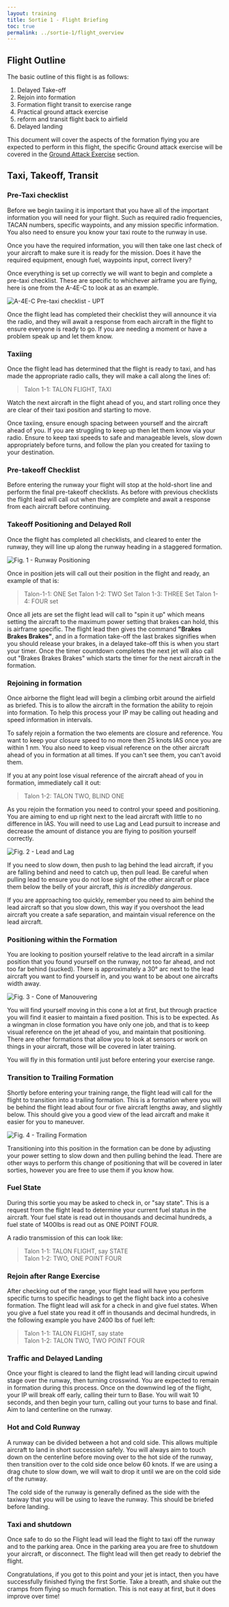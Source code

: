 ```yaml
---
layout: training
title: Sortie 1 - Flight Briefing
toc: true
permalink: ../sortie-1/flight_overview
---
```


## Flight Outline
The basic outline of this flight is as follows:
1. Delayed Take-off
2. Rejoin into formation
3. Formation flight transit to exercise range
4. Practical ground attack exercise
5. reform and transit flight back to airfield
6. Delayed landing

This document will cover the aspects of the formation flying you are expected to perform in this flight, the specific Ground attack exercise will be covered in the [Ground Attack Exercise](../ground_attack/) section.

## Taxi, Takeoff, Transit

### Pre-Taxi checklist
Before we begin taxiing it is important that you have all of the important information you will need for your flight. Such as required radio frequencies, TACAN numbers, specific waypoints, and any mission specific information. You also need to ensure you know your taxi route to the runway in use. 

Once you have the required information, you will then take one last check of your aircraft to make sure it is ready for the mission. Does it have the required equipment, enough fuel, waypoints input, correct livery?

Once everything is set up correctly we will want to begin and complete a pre-taxi checklist. These are specific to whichever airframe you are flying, here is one from the A-4E-C to look at as an example.

![A-4E-C Pre-taxi checklist - UPT](a4ec-pretaxi-checklist-upt.jpg)

Once the flight lead has completed their checklist they will announce it via the radio, and they will await a response from each aircraft in the flight to ensure everyone is ready to go. If you are needing a moment or have a problem speak up and let them know.

### Taxiing
Once the flight lead has determined that the flight is ready to taxi, and has made the appropriate radio calls, they will make a call along the lines of:

> Talon 1-1: TALON FLIGHT, TAXI

Watch the next aircraft in the flight ahead of you, and start rolling once they are clear of their taxi position and starting to move.

Once taxiing, ensure enough spacing between yourself and the aircraft ahead of you. If you are struggling to keep up then let them know via your radio. Ensure to keep taxi speeds to safe and manageable levels, slow down appropriately before turns, and follow the plan you created for taxiing to your destination. 

### Pre-takeoff Checklist
Before entering the runway your flight will stop at the hold-short line and perform the final pre-takeoff checklists. As before with previous checklists the flight lead will call out when they are complete and await a response from each aircraft before continuing.

### Takeoff Positioning and Delayed Roll
Once the flight has completed all checklists, and cleared to enter the runway, they will line up along the runway heading in a staggered formation. 

![Fig. 1 - Runway Positioning](fig1-runwaypositioning.jpg)

Once in position jets will call out their position in the flight and ready, an example of that is:
> Talon-1-1: ONE Set
> Talon 1-2: TWO Set
> Talon 1-3: THREE Set
> Talon 1-4: FOUR set

Once all jets are set the flight lead will call to "spin it up" which means setting the aircraft to the maximum power setting that brakes can hold, this is airframe specific. The flight lead then gives the command __"Brakes Brakes Brakes"__, and in a formation take-off the last brakes signifies when you should release your brakes, in a delayed take-off this is when you start your timer. Once the timer countdown completes the next jet will also call out "Brakes Brakes Brakes" which starts the timer for the next aircraft in the formation.

### Rejoining in formation
Once airborne the flight lead will begin a climbing orbit around the airfield as briefed. This is to allow the aircraft in the formation the ability to rejoin into formation. To help this process your IP may be calling out heading and speed information in intervals.

To safely rejoin a formation the two elements are closure and reference. You want to keep your closure speed to no more then 25 knots IAS once you are within 1 nm. You also need to keep visual reference on the other aircraft ahead of you in formation at all times. If you can't see them, you can't avoid them.

If you at any point lose visual reference of the aircraft ahead of you in formation, immediately call it out:
> Talon 1-2: TALON TWO, BLIND ONE

As you rejoin the formation you need to control your speed and positioning. You are aiming to end up right next to the lead aircraft with little to no difference in IAS. You will need to use Lag and Lead pursuit to increase and decrease the amount of distance you are flying to position yourself correctly.

![Fig. 2 - Lead and Lag](fig2-leadlag.jpg)

If you need to slow down, then push to lag behind the lead aircraft, if you are falling behind and need to catch up, then pull lead. Be careful when pulling lead to ensure you do not lose sight of the other aircraft or place them below the belly of your aircraft, *this is incredibly dangerous*.

If you are approaching too quickly, remember you need to aim behind the lead aircraft so that you slow down, this way if you overshoot the lead aircraft you create a safe separation, and maintain visual reference on the lead aircraft.

### Positioning within the Formation
You are looking to position yourself relative to the lead aircraft in a similar position that you found yourself on the runway, not too far ahead, and not too far behind (sucked). There is approximately a 30° arc next to the lead aircraft you want to find yourself in, and you want to be about one aircrafts width away.

![Fig. 3 - Cone of Manouvering](fig3-coneofmanouvering.jpg)

You will find yourself moving in this cone a lot at first, but through practice you will find it easier to maintain a fixed position. This is to be expected. As a wingman in close formation you have only one job, and that is to keep visual reference on the jet ahead of you, and maintain that positioning. There are other formations that allow you to look at sensors or work on things in your aircraft, those will be covered in later training.

You will fly in this formation until just before entering your exercise range.

### Transition to Trailing Formation
Shortly before entering your training range, the flight lead will call for the flight to transition into a trailing formation. This is a formation where you will be behind the flight lead about four or five aircraft lengths away, and slightly below. This should give you a good view of the lead aircraft and make it easier for you to maneuver.

![Fig. 4 - Trailing Formation](fig4-trailingformation.jpg)

Transitioning into this position in the formation can be done by adjusting your power setting to slow down and then pulling behind the lead. There are other ways to perform this change of positioning that will be covered in later sorties, however you are free to use them if you know how.

### Fuel State
During this sortie you may be asked to check in, or "say state". This is a request from the flight lead to determine your current fuel status in the aircraft. Your fuel state is read out in thousands and decimal hundreds, a fuel state of 1400lbs is read out as ONE POINT FOUR.

A radio transmission of this can look like:
> Talon 1-1: TALON FLIGHT, say STATE  
> Talon 1-2: TWO, ONE POINT FOUR

### Rejoin after Range Exercise
After checking out of the range, your flight lead will have you perform specific turns to specific headings to get the flight back into a cohesive formation. The flight lead will ask for a check in and give fuel states. When you give a fuel state you read it off in thousands and decimal hundreds, in the following example you have 2400 lbs of fuel left:

> Talon 1-1: TALON FLIGHT, say state  
> Talon 1-2: TALON TWO, TWO POINT FOUR

### Traffic and Delayed Landing
Once your flight is cleared to land the flight lead will landing circuit upwind stage over the runway, then turning crosswind. You are expected to remain in formation during this process. Once on the downwind leg of the flight, your IP will break off early, calling their turn to Base. You will wait 10 seconds, and then begin your turn, calling out your turns to base and final. Aim to land centerline on the runway.

### Hot and Cold Runway
A runway can be divided between a hot and cold side. This allows multiple aircraft to land in short succession safely. You will always aim to touch down on the centerline before moving over to the hot side of the runway, then transition over to the cold side once below 60 knots. If we are using a drag chute to slow down, we will wait to drop it until we are on the cold side of the runway.

The cold side of the runway is generally defined as the side with the taxiway that you will be using to leave the runway. This should be briefed before landing.

### Taxi and shutdown
Once safe to do so the Flight lead will lead the flight to taxi off the runway and to the parking area. Once in the parking area you are free to shutdown your aircraft, or disconnect. The flight lead will then get ready to debrief the flight.

Congratulations, if you got to this point and your jet is intact, then you have successfully finished flying the first Sortie. Take a breath, and shake out the cramps from flying so much formation. This is not easy at first, but it does improve over time!



